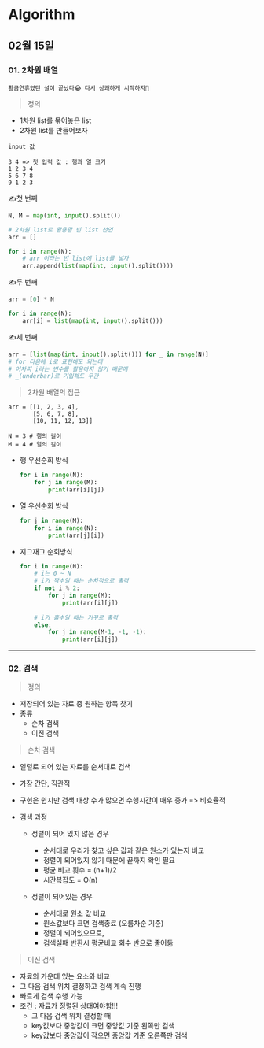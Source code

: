 # Algorithm

## 02월 15일

### 01. 2차원 배열

`황금연휴였던 설이 끝났다😂 다시 상쾌하게 시작하자💪`

> 정의

- 1차원  list를 묶어놓은 list
- 2차원 list를 만들어보자

```
input 값

3 4 => 첫 입력 값 : 행과 열 크기
1 2 3 4
5 6 7 8
9 1 2 3
```



✍첫 번째

```python
N, M = map(int, input().split())

# 2차원 list로 활용할 빈 list 선언
arr = []

for i in range(N):
    # arr 이라는 빈 list에 list를 넣자
    arr.append(list(map(int, input().split())))
```



✍두 번째

```python
arr = [0] * N

for i in range(N):
    arr[i] = list(map(int, input().split()))
```



✍세 번째

```python
arr = [list(map(int, input().split())) for _ in range(N)]
# for 다음에 i로 표현해도 되는데
# 어차피 i라는 변수를 활용하지 않기 때문에
# _(underbar)로 기입해도 무관
```



> 2차원 배열의 접근

```
arr = [[1, 2, 3, 4],
       [5, 6, 7, 8],
       [10, 11, 12, 13]]

N = 3 # 행의 길이
M = 4 # 열의 길이
```



- 행 우선순회 방식

  ```python
  for i in range(N):
      for j in range(M):
          print(arr[i][j])
  ```

- 열 우선순회 방식

  ```python
  for j in range(M):
      for i in range(N):
          print(arr[j][i])
  ```

- 지그재그 순회방식

  ```python
  for i in range(N):
      # i는 0 ~ N
      # i가 짝수일 때는 순차적으로 출력
      if not i % 2:
          for j in range(M):
              print(arr[i][j])
              
      # i가 홀수일 때는 거꾸로 출력
      else:
          for j in range(M-1, -1, -1):
              print(arr[i][j])
  ```



---------------------------------------



### 02. 검색

> 정의

- 저장되어 있는 자료 중 원하는 항목 찾기
- 종류
  - 순차 검색
  - 이진 검색



> 순차 검색

- 일렬로 되어 있는 자료를 순서대로 검색

- 가장 간단, 직관적

- 구현은 쉽지만 검색 대상 수가 많으면 수행시간이 매우 증가 => 비효율적

- 검색 과정

  - 정렬이 되어 있지 않은 경우
    - 순서대로 우리가 찾고 싶은 값과 같은 원소가 있는지 비교
    - 정렬이 되어있지 않기 때문에 끝까지 확인 필요
    - 평균 비교 횟수 = (n+1)/2
    - 시간복잡도 = O(n)

  - 정렬이 되어있는 경우
    - 순서대로 원소 값 비교
    - 원소값보다 크면 검색종료 (오름차순 기준)
    - 정렬이 되어있으므로, 
    - 검색실패 반환시 평균비교 회수 반으로 줄어듦



> 이진 검색

- 자료의 가운데 있는 요소와 비교
- 그 다음 검색 위치 결정하고 검색 계속 진행
- 빠르게 검색 수행 가능
- 조건 : 자료가 정렬된 상태여야함!!!
  - 그 다음 검색 위치 결정할 때 
  - key값보다 중앙값이 크면 중앙값 기준 왼쪽만 검색
  - key값보다 중앙값이 작으면 중앙값 기준 오른쪽만 검색